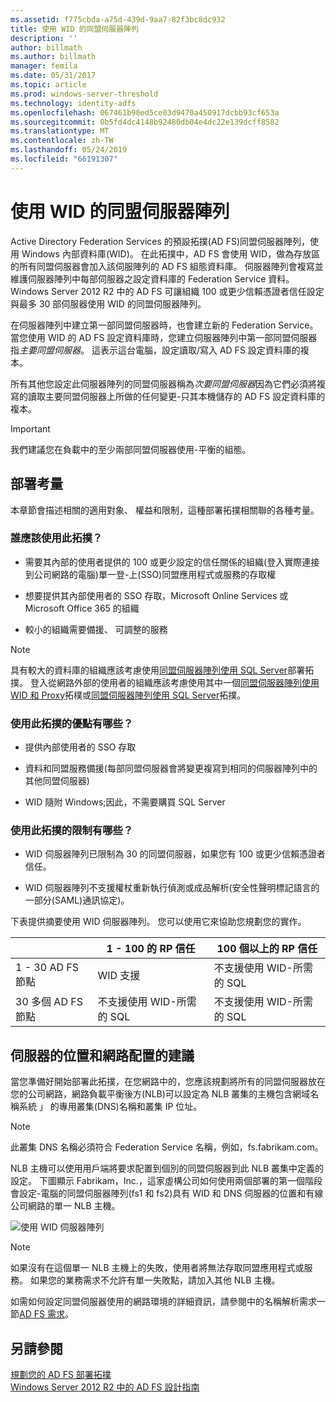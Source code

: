 ```yaml
---
ms.assetid: f775cbda-a75d-439d-9aa7-82f3bc8dc932
title: 使用 WID 的同盟伺服器陣列
description: ''
author: billmath
ms.author: billmath
manager: femila
ms.date: 05/31/2017
ms.topic: article
ms.prod: windows-server-threshold
ms.technology: identity-adfs
ms.openlocfilehash: 067461b90ed5ce03d9470a450917dcbb93cf653a
ms.sourcegitcommit: 0b5fd4dc4148b92480db04e4dc22e139dcff8582
ms.translationtype: MT
ms.contentlocale: zh-TW
ms.lasthandoff: 05/24/2019
ms.locfileid: "66191307"
---
```

# <a name="federation-server-farm-using-wid"></a>使用 WID 的同盟伺服器陣列

Active Directory Federation Services 的預設拓撲\(AD FS\)同盟伺服器陣列，使用 Windows 內部資料庫\(WID\)。 在此拓撲中，AD FS 會使用 WID，做為存放區的所有同盟伺服器會加入該伺服陣列的 AD FS 組態資料庫。 伺服器陣列會複寫並維護伺服器陣列中每部伺服器之設定資料庫的 Federation Service 資料。 Windows Server 2012 R2 中的 AD FS 可讓組織 100 或更少信賴憑證者信任設定與最多 30 部伺服器使用 WID 的同盟伺服器陣列。  
  
在伺服器陣列中建立第一部同盟伺服器時，也會建立新的 Federation Service。 當您使用 WID 的 AD FS 設定資料庫時，您建立伺服器陣列中第一部同盟伺服器指*主要同盟伺服器*。 這表示這台電腦，設定讀取\/寫入 AD FS 設定資料庫的複本。  
  
所有其他您設定此伺服器陣列的同盟伺服器稱為*次要同盟伺服器*因為它們必須將複寫的讀取主要同盟伺服器上所做的任何變更\-只其本機儲存的 AD FS 設定資料庫的複本。  
  
> [!IMPORTANT]  
> 我們建議您在負載中的至少兩部同盟伺服器使用\-平衡的組態。  
  
## <a name="deployment-considerations"></a>部署考量  
本章節會描述相關的適用對象、 權益和限制，這種部署拓撲相關聯的各種考量。  
  
### <a name="who-should-use-this-topology"></a>誰應該使用此拓撲？  
  
-   需要其內部的使用者提供的 100 或更少設定的信任關係的組織\(登入實際連接到公司網路的電腦\)單一登\-上\(SSO\)同盟應用程式或服務的存取權  
  
-   想要提供其內部使用者的 SSO 存取，Microsoft Online Services 或 Microsoft Office 365 的組織  
  
-   較小的組織需要備援、 可調整的服務  
  
> [!NOTE]  
> 具有較大的資料庫的組織應該考慮使用[同盟伺服器陣列使用 SQL Server](Federation-Server-Farm-Using-SQL-Server.md)部署拓撲。 登入從網路外部的使用者的組織應該考慮使用其中一個[同盟伺服器陣列使用 WID 和 Proxy](Federation-Server-Farm-Using-WID-and-Proxies.md)拓樸或[同盟伺服器陣列使用 SQL Server](Federation-Server-Farm-Using-SQL-Server.md)拓撲。  
  
### <a name="what-are-the-benefits-of-using-this-topology"></a>使用此拓撲的優點有哪些？  
  
-   提供內部使用者的 SSO 存取  
  
-   資料和同盟服務備援\(每部同盟伺服器會將變更複寫到相同的伺服器陣列中的其他同盟伺服器\)  
  
-   WID 隨附 Windows;因此，不需要購買 SQL Server  
  
### <a name="what-are-the-limitations-of-using-this-topology"></a>使用此拓撲的限制有哪些？  
  
-   WID 伺服器陣列已限制為 30 的同盟伺服器，如果您有 100 或更少信賴憑證者信任。  
  
-   WID 伺服器陣列不支援權杖重新執行偵測或成品解析\(安全性聲明標記語言的一部分\(SAML\)通訊協定\)。  
  
下表提供摘要使用 WID 伺服器陣列。  您可以使用它來協助您規劃您的實作。  
  
|| 1 \- 100 的 RP 信任 | 100 個以上的 RP 信任 |
| --- | --- | --- |
|1 \- 30 AD FS 節點|WID 支援|不支援使用 WID-所需的 SQL 
|30 多個 AD FS 節點|不支援使用 WID-所需的 SQL|不支援使用 WID-所需的 SQL  
  
## <a name="server-placement-and-network-layout-recommendations"></a>伺服器的位置和網路配置的建議  
當您準備好開始部署此拓撲，在您網路中的，您應該規劃將所有的同盟伺服器放在您的公司網路，網路負載平衡後方\(NLB\)可以設定為 NLB 叢集的主機包含網域名稱系統 」 的專用叢集\(DNS\)名稱和叢集 IP 位址。  
  
> [!NOTE]  
> 此叢集 DNS 名稱必須符合 Federation Service 名稱，例如，fs.fabrikam.com。  
  
NLB 主機可以使用用戶端將要求配置到個別的同盟伺服器到此 NLB 叢集中定義的設定。 下圖顯示 Fabrikam，Inc.，這家虛構公司如何使用兩個部署的第一個階段會設定\-電腦的同盟伺服器陣列\(fs1 和 fs2\)具有 WID 和 DNS 伺服器的位置和有線公司網路的單一 NLB 主機。  
  
![使用 WID 伺服器陣列](media/FarmWID.gif)  
  
> [!NOTE]  
> 如果沒有在這個單一 NLB 主機上的失敗，使用者將無法存取同盟應用程式或服務。 如果您的業務需求不允許有單一失敗點，請加入其他 NLB 主機。  
  
如需如何設定同盟伺服器使用的網路環境的詳細資訊，請參閱中的名稱解析需求一節[AD FS 需求](AD-FS-Requirements.md)。  
  
## <a name="see-also"></a>另請參閱  
[規劃您的 AD FS 部署拓撲](Plan-Your-AD-FS-Deployment-Topology.md)  
[Windows Server 2012 R2 中的 AD FS 設計指南](AD-FS-Design-Guide-in-Windows-Server-2012-R2.md)  
  

